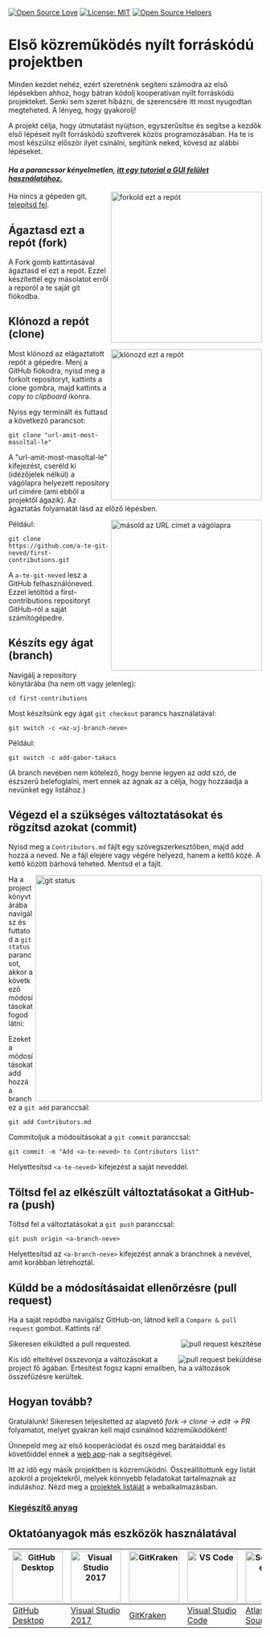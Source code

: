 [![Open Source Love](https://badges.frapsoft.com/os/v1/open-source.svg?v=103)](https://github.com/ellerbrock/open-source-badges/)
[![License: MIT](https://img.shields.io/badge/License-MIT-green.svg)](https://opensource.org/licenses/MIT)
[![Open Source Helpers](https://www.codetriage.com/roshanjossey/first-contributions/badges/users.svg)](https://www.codetriage.com/roshanjossey/first-contributions)


# Első közreműködés nyílt forráskódú projektben

Minden kezdet nehéz, ezért szeretnénk segíteni számodra az első lépésekben ahhoz, hogy bátran kódolj kooperatívan nyílt forráskódú projekteket. Senki sem szeret hibázni, de szerencsére itt most nyugodtan megteheted. A lényeg, hogy gyakorolj!

A projekt célja, hogy útmutatást nyújtson, egyszerűsítse és segítse a kezdők első lépéseit nyílt forráskódú szoftverek közös programozásában. Ha te is most készülsz először ilyet csinálni, segítünk neked, kövesd az alábbi lépéseket.

#### *Ha a parancssor kényelmetlen, [itt egy tutorial a GUI felület használatához.](#Oktatóanyagok-más-eszközök-használatával)*

<img align="right" width="300" src="https://firstcontributions.github.io/assets/Readme/fork.png" alt="forkold ezt a repót" />

Ha nincs a gépeden git, [telepítsd fel]( https://help.github.com/articles/set-up-git/).

## Ágaztasd ezt a repót (fork)

A Fork gomb kattintásával ágaztasd el ezt a repót.
Ezzel készítettél egy másolatot erről a reporól a te saját git fiókodba.

## Klónozd a repót (clone)

<img align="right" width="300" src="https://firstcontributions.github.io/assets/Readme/clone.png" alt="klónozd ezt a repót" />

Most klónozd az elágaztatott repót a gépedre. Menj a GitHub fiókodra, nyisd meg a forkolt repositoryt, kattints a clone gombra, majd kattints a *copy to clipboard* ikonra.

Nyiss egy terminált és futtasd a következő parancsot:

```
git clone "url-amit-most-masoltal-le"
```
A "url-amit-most-masoltal-le" kifejezést, cseréld ki (idézőjelek nélkül) a vágólapra helyezett repository url címére (ami ebből a projektől ágazik). Az ágaztatás folyamatát lásd az előző lépésben.

<img align="right" width="300" src="https://firstcontributions.github.io/assets/Readme/copy-to-clipboard.png" alt="másold az URL címet a vágólapra" />

Például:
```
git clone https://github.com/a-te-git-neved/first-contributions.git
```
A `a-te-git-neved` lesz a GitHub felhasználóneved. Ezzel letöltöd a first-contributions repositoryt GitHub-ról a saját számítógépedre.

## Készíts egy ágat (branch)

Navigálj a repository könytárába (ha nem ott vagy jelenleg):

```
cd first-contributions
```

Most készítsünk egy ágat `git checkout` parancs használatával:

```
git switch -c <az-uj-branch-neve>
```

Például:
```
git switch -c add-gabor-takacs
```
(A branch nevében nem kötelező, hogy benne legyen az *add* szó, de észszerű belefoglalni, mert ennek az ágnak az a célja, hogy hozzáadja a nevünket egy listához.)

## Végezd el a szükséges változtatásokat és rögzítsd azokat (commit)

Nyisd meg a `Contributors.md` fájlt egy szövegszerkesztőben, majd add hozzá a neved. Ne a fájl elejére vagy végére helyezd, hanem a kettő közé. A kettő között bárhová teheted. Mentsd el a fájlt.

<img align="right" width="450" src="https://firstcontributions.github.io/assets/Readme/git-status.png" alt="git status" />


Ha a project könyvtárába navigálsz és futtatod a `git status` parancsot, akkor a következő módosításokat fogod látni:


Ezeket a módosításokat add hozzá a branchez a `git add` paranccsal:

```
git add Contributors.md
```

Commitoljuk a módosításokat a `git commit` paranccsal:
```
git commit -m "Add <a-te-neved> to Contributors list"
```
Helyettesítsd `<a-te-neved>` kifejezést a saját neveddel.

## Töltsd fel az elkészült változtatásokat a GitHub-ra (push)

Töltsd fel a változtatásokat a `git push` paranccsal:
```
git push origin <a-branch-neve>
```
Helyettesítsd az `<a-branch-neve>` kifejezést annak a branchnek a nevével, amit korábban létrehoztál.

## Küldd be a módosításaidat ellenőrzésre (pull request)

Ha a saját repódba navigálsz GitHub-on, látnod kell a `Compare & pull request` gombot. Kattints rá!

<img style="float: right;" src="https://firstcontributions.github.io/assets/Readme/compare-and-pull.png" alt="pull request készítése" />

Sikeresen elküldted a pull requested.

<img style="float: right;" src="https://firstcontributions.github.io/assets/Readme/submit-pull-request.png" alt="pull request beküldése" />

Kis idő elteltével összevonja a változásokat a project fő ágában. Értesítést fogsz kapni emailben, ha a változások összefűzésre kerültek.

## Hogyan tovább?

Gratulálunk! Sikeresen teljesítetted az alapvető _fork -> clone -> edit -> PR_ folyamatot, melyet gyakran kell majd csinálnod közreműködőként!

Ünnepeld meg az első kooperációdat és oszd meg barátaiddal és követőiddel ennek a [web app](https://firstcontributions.github.io/#social-share)-nak a segítségével.

Itt az idő egy másik projektben is közreműködni. Összeállítottunk egy listát azokról a projektekről, melyek könnyebb feladatokat tartalmaznak az induláshoz. Nézd meg a [projektek listáját](https://firstcontributions.github.io/#project-list) a webalkalmazásban.

### [Kiegészítő anyag](../additional-material/git_workflow_scenarios/additional-material.md)


## Oktatóanyagok más eszközök használatával

| <a href="../gui-tool-tutorials/github-desktop-tutorial.md"><img alt="GitHub Desktop" src="https://desktop.github.com/images/desktop-icon.svg" width="100"></a> | <a href="../gui-tool-tutorials/github-windows-vs2017-tutorial.md"><img alt="Visual Studio 2017" src="https://upload.wikimedia.org/wikipedia/commons/c/cd/Visual_Studio_2017_Logo.svg" width="100"></a> | <a href="../gui-tool-tutorials/gitkraken-tutorial.md"><img alt="GitKraken" src="https://firstcontributions.github.io/assets/gui-tool-tutorials/gitkraken-tutorial/gk-icon.png" width="100"></a> | <a href="../gui-tool-tutorials/github-windows-vs-code-tutorial.md"><img alt="VS Code" src="https://upload.wikimedia.org/wikipedia/commons/1/1c/Visual_Studio_Code_1.35_icon.png" width=100></a> | <a href="../gui-tool-tutorials/sourcetree-macos-tutorial.md"><img alt="Sourcetree App" src="https://wac-cdn.atlassian.com/dam/jcr:81b15cde-be2e-4f4a-8af7-9436f4a1b431/Sourcetree-icon-blue.svg" width=100></a> | <a href="../gui-tool-tutorials/github-windows-intellij-tutorial.md"><img alt="IntelliJ IDEA" src="https://upload.wikimedia.org/wikipedia/commons/thumb/9/9c/IntelliJ_IDEA_Icon.svg/512px-IntelliJ_IDEA_Icon.svg.png" width=100></a> |
| --- | --- | --- | --- | --- | --- |
| [GitHub Desktop](../gui-tool-tutorials/github-desktop-tutorial.md) | [Visual Studio 2017](../gui-tool-tutorials/github-windows-vs2017-tutorial.md) | [GitKraken](../gui-tool-tutorials/gitkraken-tutorial.md) | [Visual Studio Code](../gui-tool-tutorials/github-windows-vs-code-tutorial.md) | [Atlassian Sourcetree](../gui-tool-tutorials/sourcetree-macos-tutorial.md) | [IntelliJ IDEA](../gui-tool-tutorials/github-windows-intellij-tutorial.md) |
